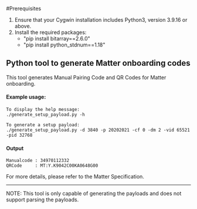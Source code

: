 #Prerequisites

1. Ensure that your Cygwin installation includes Python3, version 3.9.16 or above.
2. Install the required packages:
	- "pip install bitarray==2.6.0"
	- "pip install python_stdnum==1.18"

## Python tool to generate Matter onboarding codes

This tool generates Manual Pairing Code and QR Codes for Matter onboarding.

#### Example usage:

```
To display the help message:
./generate_setup_payload.py -h

To generate a setup payload:
./generate_setup_payload.py -d 3840 -p 20202021 -cf 0 -dm 2 -vid 65521 -pid 32768
```

#### Output

```
Manualcode : 34970112332
QRCode     : MT:Y.K9042C00KA0648G00
```

For more details, please refer to the Matter Specification.

---

NOTE: This tool is only capable of generating the payloads and does not support parsing the payloads.
